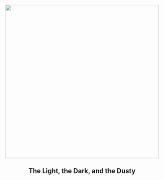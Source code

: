
<p align="center"><img src="https://apod.nasa.gov/apod/image/2211/Cave_Copyright_APOD1024.png" width="500" height="500"></p>
<h2 align="center"> The Light, the Dark, and the Dusty</h2>
